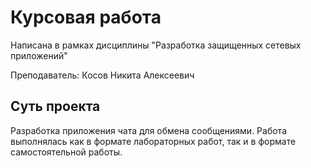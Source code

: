# Курсовая работа

Написана в рамках дисциплины "Разработка защищенных сетевых приложений"

Преподаватель: Косов Никита Алексеевич

## Суть проекта

Разработка приложения чата для обмена сообщениями. Работа выполнялась как в формате лабораторных работ, так и в формате самостоятельной работы.
